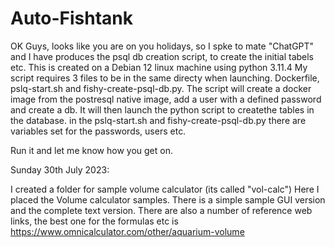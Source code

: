 # Auto-Fishtank
OK Guys, looks like you are on you holidays, so I spke to mate "ChatGPT" and I have produces the psql db creation script, to create the initial tabels etc.
This is created on a Debian 12 linux machine using python 3.11.4
My script requires 3 files to be in the same directy when launching.
Dockerfile, pslq-start.sh and fishy-create-psql-db.py.
The script will create a docker image from the postresql native image, add a user with a defined password and create a db. It will then launch the python script to createthe tables in the database.
in the pslq-start.sh and fishy-create-psql-db.py there are variables set for the passwords, users etc.

Run it and let me know how you get on.

Sunday 30th July 2023:

I created a folder for sample volume calculator (its called "vol-calc")
Here I placed the Volume calculator samples. There is a simple sample GUI version and the complete text version. There are also a number of reference web links, the best one for the formulas etc is https://www.omnicalculator.com/other/aquarium-volume
